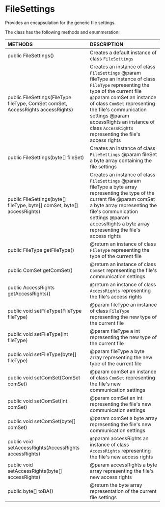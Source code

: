 # FileSettings
Provides an encapsulation for the generic file settings.

The class has the following methods and enummeration:

|METHODS                                       |DESCRIPTION                                                                                        |
|:---------------------------------------------|:--------------------------------------------------------------------------------------------------|
|public FileSettings()|Creates a default instance of class <code>FileSettings</code>|
|public FileSettings(FileType fileType, ComSet comSet, AccessRights accessRights)|Creates an instance of class <code>FileSettings</code> @param fileType an instance of class <code>FileType</code> representing the type of the current file @param comSet an instance of class <code>ComSet</code> representing the file's communication settings @param accessRights an instance of class <code>AccessRights</code> representing the file's access rights|
|public FileSettings(byte[] fileSet)|Creates an instance of class <code>FileSettings</code> @param fileSet a byte array containing the file settings|
|public FileSettings(byte[] fileType, byte[] comSet, byte[] accessRights)|Creates an instance of class <code>FileSettings</code> @param fileType a byte array representing the type of the current file @param comSet a byte array representing the file's communication settings @param accessRights a byte array representing the file's access rights|
|public FileType getFileType()|@return an instance of class <code>FileType</code> representing the type of the current file|
|public ComSet getComSet()|@return an instance of class <code>ComSet</code> representing the file's communication settings|
|public AccessRights getAccessRights()|@return an instance of class <code>AccessRights</code> representing the file's access rights|
|public void setFileType(FileType fileType)|@param fileType an instance of class <code>FileType</code> representing the new type of the current file|
|public void setFileType(int fileType)|@param fileType a int representing the new type of the current file|
|public void setFileType(byte[] fileType)|@param fileType a byte array representing the new type of the current file|
|public void setComSet(ComSet comSet)|@param comSet an instance of class <code>ComSet</code> representing the file's new communication settings|
|public void setComSet(int comSet)|@param comSet an int representing the file's new communication settings|
|public void setComSet(byte[] comSet)|@param comSet a byte array representing the file's new communication settings|
|public void setAccessRights(AccessRights accessRights)|@param accessRights an instance of class <code>AccessRights</code> representing the file's new access rights|
|public void setAccessRights(byte[] accessRights)|@param accessRights a byte array representing the file's new access rights|
|public byte[] toBA()|@return the byte array representation of the current file settings|
